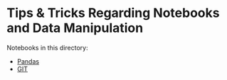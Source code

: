 # Tips & Tricks Regarding Notebooks and Data Manipulation

Notebooks in this directory:

* [Pandas](https://nbviewer.jupyter.org/github/jhermann/jupyter-by-example/blob/master/how-tos/pandas.ipynb)
* [GIT](https://nbviewer.jupyter.org/github/jhermann/jupyter-by-example/blob/master/how-tos/git.ipynb)
